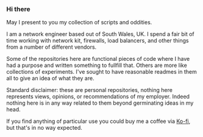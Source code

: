 ### Hi there

May I present to you my collection of scripts and oddities.

I am a network engineer based out of South Wales, UK. I spend a fair bit of time working with network kit, firewalls, load balancers, and other things from a number of different vendors.

Some of the repositories here are functional pieces of code where I have had a purpose and written something to fullfill that. Others are more like collections of experiments. I've sought to have reasonable readmes in them all to give an idea of what they are.

Standard disclaimer: these are personal repositories, nothing here represents views, opinions, or recommendations of my employer. Indeed nothing here is in any way related to them beyond germinating ideas in my head.

If you find anything of particular use you could buy me a coffee via [Ko-fi](https://ko-fi.com/twpsyn), but that's in no way expected.

<!--
**twpsyn/twpsyn** is a ✨ _special_ ✨ repository because its `README.md` (this file) appears on your GitHub profile.

Here are some ideas to get you started:

- 🔭 I’m currently working on ...
- 🌱 I’m currently learning ...
- 👯 I’m looking to collaborate on ...
- 🤔 I’m looking for help with ...
- 💬 Ask me about ...
- 📫 How to reach me: ...
- 😄 Pronouns: ...
- ⚡ Fun fact: ...
-->
